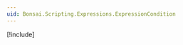 ```yaml
---
uid: Bonsai.Scripting.Expressions.ExpressionCondition
---
```


[!include[](../articles/scripting-expressions-overview.md)]